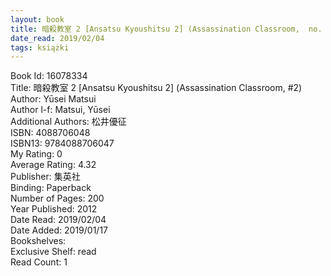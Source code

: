```yaml
---
layout: book
title: 暗殺教室 2 [Ansatsu Kyoushitsu 2] (Assassination Classroom,  no. 2)
date_read: 2019/02/04
tags: książki
---
```


Book Id: 16078334<br />
Title: 暗殺教室 2 [Ansatsu Kyoushitsu 2] (Assassination Classroom, #2)<br />
Author: Yūsei Matsui<br />
Author l-f: Matsui, Yūsei<br />
Additional Authors: 松井優征<br />
ISBN: 4088706048<br />
ISBN13: 9784088706047<br />
My Rating: 0<br />
Average Rating: 4.32<br />
Publisher: 集英社<br />
Binding: Paperback<br />
Number of Pages: 200<br />
Year Published: 2012<br />
Date Read: 2019/02/04<br />
Date Added: 2019/01/17<br />
Bookshelves: <br />
Exclusive Shelf: read<br />
Read Count: 1<br />


